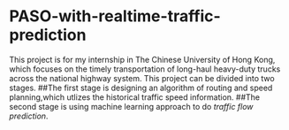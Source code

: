 # PASO-with-realtime-traffic-prediction
This project is for my internship in The Chinese University of Hong Kong, which focuses on 
the timely transportation of long-haul heavy-duty trucks across the national highway system.
This project can be divided into two stages.
##The first stage is designing an algorithm of routing and speed planning,which utlizes the historical traffic speed information.
##The second stage is using machine learning approach to do _traffic flow prediction_.
